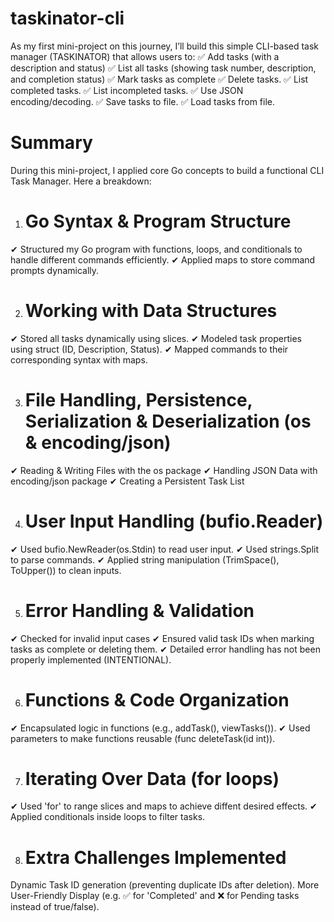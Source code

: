 # taskinator-cli
As my first mini-project on this journey, I’ll build this simple CLI-based task manager (TASKINATOR) that allows users to: 
✅ Add tasks (with a description and status) 
✅ List all tasks (showing task number, description, and completion status) 
✅ Mark tasks as complete 
✅ Delete tasks.
✅ List completed tasks.
✅ List incompleted tasks.
✅ Use JSON encoding/decoding.
✅ Save tasks to file.
✅ Load tasks from file.

# Summary
During this mini-project, I applied core Go concepts to build a functional CLI Task Manager. Here a breakdown:

1. # Go Syntax & Program Structure
✔ Structured my Go program with functions, loops, and conditionals to handle different commands efficiently.
✔ Applied maps to store command prompts dynamically.

2. # Working with Data Structures
✔ Stored all tasks dynamically using slices.
✔ Modeled task properties using struct (ID, Description, Status).
✔ Mapped commands to their corresponding syntax with maps.

3. # File Handling, Persistence, Serialization & Deserialization (os & encoding/json)
✔ Reading & Writing Files with the os package
✔ Handling JSON Data with encoding/json package
✔ Creating a Persistent Task List

4. # User Input Handling (bufio.Reader)
✔ Used bufio.NewReader(os.Stdin) to read user input.
✔ Used strings.Split to parse commands.
✔ Applied string manipulation (TrimSpace(), ToUpper()) to clean inputs.

5. # Error Handling & Validation
✔ Checked for invalid input cases
✔ Ensured valid task IDs when marking tasks as complete or deleting them.
✔ Detailed error handling has not been properly implemented (INTENTIONAL).

6. # Functions & Code Organization
✔ Encapsulated logic in functions (e.g., addTask(), viewTasks()).
✔ Used parameters to make functions reusable (func deleteTask(id int)).

7. # Iterating Over Data (for loops)
✔ Used 'for' to range slices and maps to achieve diffent desired effects.
✔ Applied conditionals inside loops to filter tasks.

8. # Extra Challenges Implemented
Dynamic Task ID generation (preventing duplicate IDs after deletion).
More User-Friendly Display (e.g. ✅ for 'Completed' and ❌ for Pending tasks instead of true/false).
